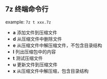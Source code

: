 ## 7z 终端命令行

example:  <code>7z  t  xxx.7z</code>



-  **a**    添加文件到压缩文件
-  **d**   从压缩文件中删除文件
-  **e**   从压缩文件中解压缩文件，不包含目录结构
-  **l**    列出压缩包中的内容
-  **t**   测试压缩文件
-  **u**   更新文件到压缩文件
-  ​**x**   从压缩文件中解压缩，包含目录结构